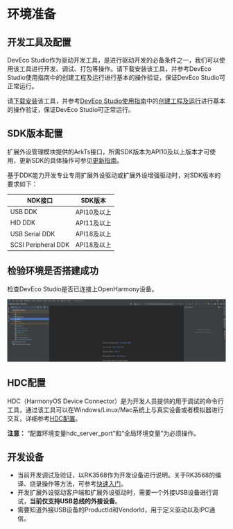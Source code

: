# 环境准备

## 开发工具及配置

DevEco Studio作为驱动开发工具，是进行驱动开发的必备条件之一，我们可以使用该工具进行开发、调试、打包等操作。请下载安装该工具，并参考DevEco Studio使用指南中的创建工程及运行进行基本的操作验证，保证DevEco Studio可正常运行。

请[下载安装](https://developer.huawei.com/consumer/cn/download/)该工具，并参考[DevEco Studio使用指南](https://developer.huawei.com/consumer/cn/doc/harmonyos-guides/ide-tools-overview)中的[创建工程及运行](https://developer.huawei.com/consumer/cn/doc/harmonyos-guides/ide-create-new-project)进行基本的操作验证，保证DevEco Studio可正常运行。

## SDK版本配置

扩展外设管理模块提供的ArkTs接口，所需SDK版本为API10及以上版本才可使用，更新SDK的具体操作可参见[更新指南](../../tools/openharmony_sdk_upgrade_assistant.md)。

基于DDK能力开发专业专用扩展外设驱动或扩展外设增强驱动时，对SDK版本的要求如下：

| NDK接口          | SDK版本    |
|----------------|----------|
| USB DDK        | API10及以上 |
| HID DDK        | API11及以上 |
| USB Serial DDK | API18及以上 |
| SCSI Peripheral DDK  | API18及以上 |

## 检验环境是否搭建成功

检查DevEco Studio是否已连接上OpenHarmony设备。

![设备连接](figures/device-connected.png)

## HDC配置

HDC（HarmonyOS Device Connector）是为开发人员提供的用于调试的命令行工具，通过该工具可以在Windows/Linux/Mac系统上与真实设备或者模拟器进行交互，详细参考[HDC配置](https://developer.huawei.com/consumer/cn/doc/harmonyos-guides/hdc)。

**注意：** “配置环境变量hdc_server_port”和“全局环境变量”为必须操作。

## 开发设备
<!--RP1-->
- 当前开发调试及验证，以RK3568作为开发设备进行说明。关于RK3568的编译、烧录操作等方法，可参考[快速入门](../../../device-dev/quick-start/quickstart-pkg-3568-burn.md)。<!--RP1End-->
- 开发扩展外设驱动客户端和扩展外设驱动时，需要一个外接USB设备进行调试，**当前仅支持USB总线的外接设备**。
- 需要知道外接USB设备的ProductId和VendorId，用于定义驱动以及IPC通信。